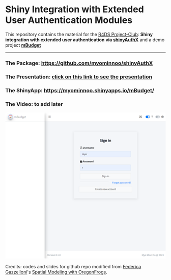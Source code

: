 # Shiny Integration with Extended User Authentication Modules

This repository contains the material for the [R4DS Project-Club](http://r4ds.io/join): **Shiny integration with extended user authentication via [shinyAuthX](https://github.com/myominnoo/shinyAuthX)** and a demo project **[mBudget](https://github.com/myominnoo/mBudget)**

------------------------------------------------------------------------

### The Package: <https://github.com/myominnoo/shinyAuthX>

### The Presentation: [click on this link to see the presentation](https://myominnoo.github.io/shiny_integration)

### The ShinyApp: <https://myominnoo.shinyapps.io/mBudget/>

### The Video: to add later

[![](app-image.png)](https://myominnoo.shinyapps.io/mBudget/)


Credits: codes and slides for github repo modified from [Federica Gazzelloni](https://github.com/Fgazzelloni)'s [Spatial Modeling with OregonFrogs](https://github.com/Fgazzelloni/spatial_modeling_with_oregonfrogs). 